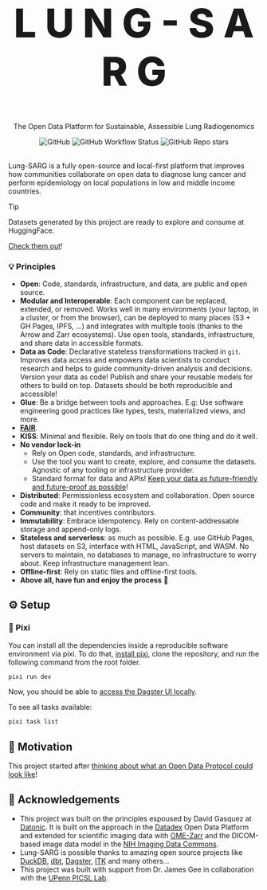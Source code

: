 <!-- markdownlint-disable MD033 MD041-->

<p align="center">
  <h1 style="font-size:80px; font-weight: 800;" align="center">L U N G - S A R G</h1>
  <p align="center">The Open Data Platform for Sustainable, Assessible Lung Radiogenomics</a> </p>
</p>

<div align="center">
  <img alt="GitHub" src="https://img.shields.io/github/license/radiogenomics/lung-sarg?style=flat-square">
  <img alt="GitHub Workflow Status" src="https://img.shields.io/github/actions/workflow/status/radiogenomics/lung-sarg/ci.yml?style=flat-square">
  <img alt="GitHub Repo stars" src="https://img.shields.io/github/stars/radiogenomics/lung-sarg?style=flat-square">
</div>

<br>

Lung-SARG is a fully open-source and local-first platform that improves how communities collaborate on open data to diagnose lung cancer and perform epidemiology on local populations in low and middle income countries.

> [!TIP]
> Datasets generated by this project are ready to explore and consume at HuggingFace.
>
> [Check them out](https://huggingface.co/radiogenomic)!

### 💡 Principles

- **Open**: Code, standards, infrastructure, and data, are public and open source.
- **Modular and Interoperable**: Each component can be replaced, extended, or removed. Works well in many environments (your laptop, in a cluster, or from the browser), can be deployed to many places (S3 + GH Pages, IPFS, ...) and integrates with multiple tools (thanks to the Arrow and Zarr ecosystems). Use open tools, standards, infrastructure, and share data in accessible formats.
- **Data as Code**: Declarative stateless transformations tracked in `git`. Improves data access and empowers data scientists to conduct research and helps to guide community-driven analysis and decisions. Version your data as code! Publish and share your reusable models for others to build on top. Datasets should be both reproducible and accessible!
- **Glue**: Be a bridge between tools and approaches. E.g: Use software engineering good practices like types, tests, materialized views, and more.
- [**FAIR**](https://www.go-fair.org/fair-principles/).
- **KISS**: Minimal and flexible. Rely on tools that do one thing and do it well.
- **No vendor lock-in**
  - Rely on Open code, standards, and infrastructure.
  - Use the tool you want to create, explore, and consume the datasets. Agnostic of any tooling or infrastructure provider.
  - Standard format for data and APIs! [Keep your data as future-friendly and future-proof as possible](https://indieweb.org/longevity)!
- **Distributed**: Permissionless ecosystem and collaboration. Open source code and make it ready to be improved.
- **Community**: that incentives contributors.
- **Immutability**: Embrace idempotency. Rely on content-addressable storage and append-only logs.
- **Stateless and serverless**: as much as possible. E.g. use GitHub Pages, host datasets on S3, interface with HTML, JavaScript, and WASM. No servers to maintain, no databases to manage, no infrastructure to worry about. Keep infrastructure management lean.
- **Offline-first**: Rely on static files and offline-first tools.
- **Above all, have fun and enjoy the process** 🎉

## ⚙️ Setup

### 🐍 Pixi

You can install all the dependencies inside a reproducible software environment via pixi. To do that, [install pixi](https://pixi.sh), clone the repository, and run the following command from the root folder.

```bash
pixi run dev
```

Now, you should be able to [access the Dagster UI locally](http://127.0.0.1:3000).

To see all tasks available:

```bash
pixi task list
```

## 🎯 Motivation

This project started after [thinking about what an Open Data Protocol could look like](https://publish.obsidian.md/davidgasquez/Open+Data)!

## 👏 Acknowledgements

- This project was built on the principles espoused by David Gasquez at [Datonic](https://datonic.io). It is built on the approach in the [Datadex](https://datadex.datonic.io/) Open Data Platform and extended for scientific imaging data with [OME-Zarr](https://ngff.openmicroscopy.org/) and the DICOM-based image data model in the [NIH Imaging Data Commons](https://portal.imaging.datacommons.cancer.gov/).
- Lung-SARG is possible thanks to amazing open source projects like [DuckDB](https://www.duckdb.org/), [dbt](https://getdbt.com), [Dagster](https://dagster.io/), [ITK](https://docs.itk.org) and many others...
- This project was built with support from Dr. James Gee in collaboration with the [UPenn PICSL Lab](https://picsl.upenn.edu/).
